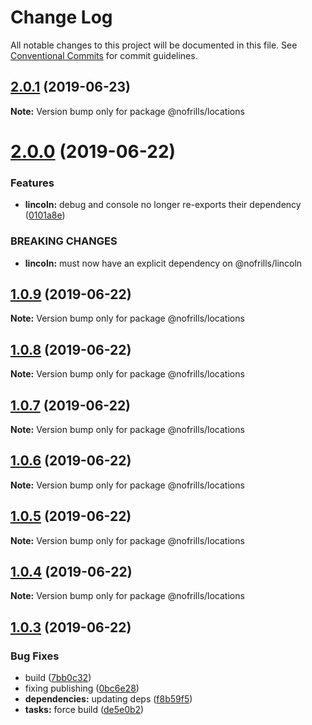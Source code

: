 # Change Log

All notable changes to this project will be documented in this file.
See [Conventional Commits](https://conventionalcommits.org) for commit guidelines.

## [2.0.1](https://github.com/nativecode-dev/nofrills/compare/@nofrills/locations@1.0.7...@nofrills/locations@2.0.1) (2019-06-23)

**Note:** Version bump only for package @nofrills/locations





# [2.0.0](https://github.com/nativecode-dev/nofrills/compare/@nofrills/locations@1.0.9...@nofrills/locations@2.0.0) (2019-06-22)


### Features

* **lincoln:** debug and console no longer re-exports their dependency ([0101a8e](https://github.com/nativecode-dev/nofrills/commit/0101a8e))


### BREAKING CHANGES

* **lincoln:** must now have an explicit dependency on @nofrills/lincoln





## [1.0.9](https://github.com/nativecode-dev/nofrills/compare/@nofrills/locations@1.0.8...@nofrills/locations@1.0.9) (2019-06-22)

**Note:** Version bump only for package @nofrills/locations





## [1.0.8](https://github.com/nativecode-dev/nofrills/compare/@nofrills/locations@1.0.7...@nofrills/locations@1.0.8) (2019-06-22)

**Note:** Version bump only for package @nofrills/locations





## [1.0.7](https://github.com/nativecode-dev/nofrills/compare/@nofrills/locations@1.0.4...@nofrills/locations@1.0.7) (2019-06-22)

**Note:** Version bump only for package @nofrills/locations





## [1.0.6](https://github.com/nativecode-dev/nofrills/compare/@nofrills/locations@1.0.5...@nofrills/locations@1.0.6) (2019-06-22)

**Note:** Version bump only for package @nofrills/locations





## [1.0.5](https://github.com/nativecode-dev/nofrills/compare/@nofrills/locations@1.0.4...@nofrills/locations@1.0.5) (2019-06-22)

**Note:** Version bump only for package @nofrills/locations





## [1.0.4](https://github.com/nativecode-dev/nofrills/compare/@nofrills/locations@1.0.3...@nofrills/locations@1.0.4) (2019-06-22)

**Note:** Version bump only for package @nofrills/locations





## [1.0.3](https://github.com/nativecode-dev/nofrills/compare/@nofrills/locations@1.0.2...@nofrills/locations@1.0.3) (2019-06-22)


### Bug Fixes

* build ([7bb0c32](https://github.com/nativecode-dev/nofrills/commit/7bb0c32))
* fixing publishing ([0bc6e28](https://github.com/nativecode-dev/nofrills/commit/0bc6e28))
* **dependencies:** updating deps ([f8b59f5](https://github.com/nativecode-dev/nofrills/commit/f8b59f5))
* **tasks:** force build ([de5e0b2](https://github.com/nativecode-dev/nofrills/commit/de5e0b2))
